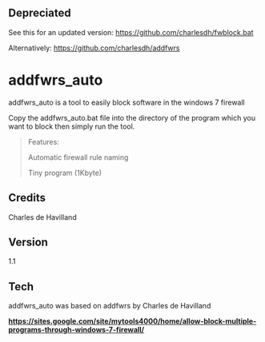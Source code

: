 
Depreciated
--------

See this for an updated version: https://github.com/charlesdh/fwblock.bat

Alternatively:  https://github.com/charlesdh/addfwrs 


addfwrs_auto
=========

addfwrs_auto is a tool to easily block software in the windows 7 firewall

Copy the addfwrs_auto.bat file into the directory of the program which you want to block then simply run the tool.

> Features:
>
> Automatic firewall rule naming
>
> Tiny program (1Kbyte)
> 


Credits
-----------
Charles de Havilland

Version
----

1.1

Tech
-----------

addfwrs_auto was based on addfwrs by Charles de Havilland

**https://sites.google.com/site/mytools4000/home/allow-block-multiple-programs-through-windows-7-firewall/**
